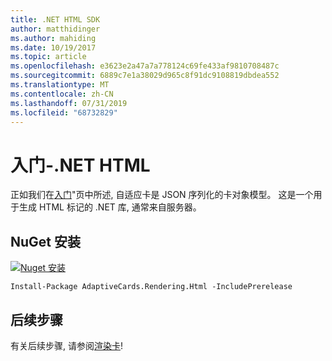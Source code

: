 ```yaml
---
title: .NET HTML SDK
author: matthidinger
ms.author: mahiding
ms.date: 10/19/2017
ms.topic: article
ms.openlocfilehash: e3623e2a47a7a778124c69fe433af9810708487c
ms.sourcegitcommit: 6889c7e1a38029d965c8f91dc9108819dbdea552
ms.translationtype: MT
ms.contentlocale: zh-CN
ms.lasthandoff: 07/31/2019
ms.locfileid: "68732829"
---
```

# <a name="getting-started---net-html"></a>入门-.NET HTML

正如我们在[入门](../../../authoring-cards/getting-started.md)"页中所述, 自适应卡是 JSON 序列化的卡对象模型。 这是一个用于生成 HTML 标记的 .NET 库, 通常来自服务器。

## <a name="nuget-install"></a>NuGet 安装

[![Nuget 安装](https://img.shields.io/nuget/vpre/AdaptiveCards.Rendering.Html.svg)](https://www.nuget.org/packages/AdaptiveCards.Rendering.Html)

```console
Install-Package AdaptiveCards.Rendering.Html -IncludePrerelease
```

## <a name="next-steps"></a>后续步骤

有关后续步骤, 请参阅[渲染卡](render-a-card.md)!